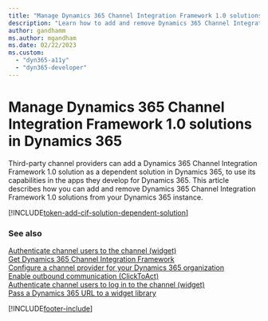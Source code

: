 ```yaml
---
title: "Manage Dynamics 365 Channel Integration Framework 1.0 solutions| MicrosoftDocs"
description: "Learn how to add and remove Dynamics 365 Channel Integration Framework 2.0 components from exported solutions."
author: gandhamm
ms.author: mgandham
ms.date: 02/22/2023
ms.custom: 
  - "dyn365-a11y"
  - "dyn365-developer"
---
```


# Manage Dynamics 365 Channel Integration Framework 1.0 solutions in Dynamics 365

Third-party channel providers can add a Dynamics 365 Channel Integration Framework 1.0 solution as a dependent solution in Dynamics 365, to use its capabilities in the apps they develop for Dynamics 365. This article describes how you can add and remove Dynamics 365 Channel Integration Framework 1.0 solutions from your Dynamics 365 instance.

[!INCLUDE[token-add-cif-solution-dependent-solution](../../shared/token-add-cif-solution-dependent-solution.md)]

### See also

[Authenticate channel users to the channel (widget)](authenticate-channel-users.md)  
[Get Dynamics 365 Channel Integration Framework](get-channel-integration-framework.md)  
[Configure a channel provider for your Dynamics 365 organization](configure-channel-provider-channel-integration-framework.md)  
[Enable outbound communication (ClickToAct)](enable-outbound-communication-clicktoact.md)  
[Authenticate channel users to log in to the channel (widget)](authenticate-channel-users.md)  
[Pass a Dynamics 365 URL to a widget library](pass-url-widget-library.md)  


[!INCLUDE[footer-include](../../../includes/footer-banner.md)]
